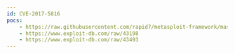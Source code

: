 ```yaml
---
id: CVE-2017-5816
pocs:
    - https://raw.githubusercontent.com/rapid7/metasploit-framework/master/modules/exploits/windows/misc/hp_imc_dbman_restartdb_unauth_rce.rb
    - https://www.exploit-db.com/raw/43198
    - https://www.exploit-db.com/raw/43493
---
```

